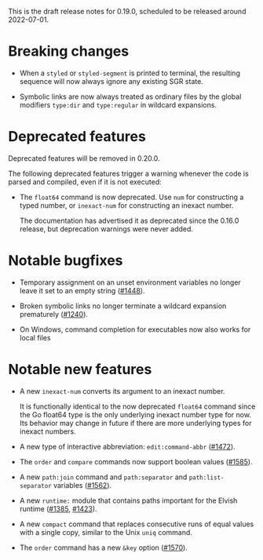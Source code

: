 This is the draft release notes for 0.19.0, scheduled to be released around
2022-07-01.

# Breaking changes

-   When a `styled` or `styled-segment` is printed to terminal, the resulting
    sequence will now always ignore any existing SGR state.

-   Symbolic links are now always treated as ordinary files by the global
    modifiers `type:dir` and `type:regular` in wildcard expansions.

# Deprecated features

Deprecated features will be removed in 0.20.0.

The following deprecated features trigger a warning whenever the code is parsed
and compiled, even if it is not executed:

-   The `float64` command is now deprecated. Use `num` for constructing a typed
    number, or `inexact-num` for constructing an inexact number.

    The documentation has advertised it as deprecated since the 0.16.0 release,
    but deprecation warnings were never added.

# Notable bugfixes

-   Temporary assignment on an unset environment variables no longer leave it
    set to an empty string ([#1448](https://b.elv.sh/1448)).

-   Broken symbolic links no longer terminate a wildcard expansion prematurely
    ([#1240](https://b.elv.sh/1240)).

-   On Windows, command completion for executables now also works for local
    files

# Notable new features

-   A new `inexact-num` converts its argument to an inexact number.

    It is functionally identical to the now deprecated `float64` command since
    the Go float64 type is the only underlying inexact number type for now. Its
    behavior may change in future if there are more underlying types for inexact
    numbers.

-   A new type of interactive abbreviation: `edit:command-abbr`
    ([#1472](https://b.elv.sh/1472)).

-   The `order` and `compare` commands now support boolean values
    ([#1585](https://b.elv.sh/1585)).

-   A new `path:join` command and `path:separator` and `path:list-separator`
    variables ([#1562](https://b.elv.sh/1562)).

-   A new `runtime:` module that contains paths important for the Elvish runtime
    ([#1385](https://b.elv.sh/1385), [#1423](https://b.elv.sh/1423)).

-   A new `compact` command that replaces consecutive runs of equal values with
    a single copy, similar to the Unix `uniq` command.

-   The `order` command has a new `&key` option
    ([#1570](https://b.elv.sh/1570)).
